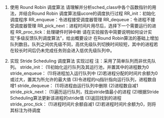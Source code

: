 ﻿1. 使用 Round Robin 调度算法
请理解并分析sched_class中各个函数指针的用法，并结合Round Robin 调度算法描ucore的调度执行过程
  RR_init：初始化调度程序
  RR_enqueue：令进程接受调度器管理
  RR_dequeue：令进程不接受调度器管理
  RR_pick_next：进程时间片用尽后，选择下一个需要运行的进程
  RR_proc_tick：处理硬件时钟中断
请在实验报告中简要说明如何设计实现“多级反馈队列调度算法”，给出概要设计
  在Round Robin算法的基础上增加队列数目。队列之间优先级不同，高优先级队列切换时间较短，其中的进程若在较长时间后仍未完成任务则会进入低优先级队列中。

2. 实现 Stride Scheduling 调度算法
实现过程
  注：采用了简单队列而非优先队列。
  stride_init：
    (1)初始化运行队列及其运行池，并置其中的进程数为0
  stride_enqueue：
    (1)将进程加入运行队列中
    (2)若进程分配的时间片余额为0或过大，置其为所允许的最大值
    (3)令进程的rq指针指向运行队列，进程数自增1
  stride_dequeue：
    (1)将进程由运行队列中删除
    (2)进程数自减1
  stride_pick_next：
    (1)遍历运行队列，找出stride值最小的进程
    (2)根据Stride Scheduling算法更新该进程的stride值
    (3)返回找到的进程
  stride_proc_tick：
    (1)进程时间片余额自减1
    (2)若进程时间片余额为0，则将其标注为待调度
